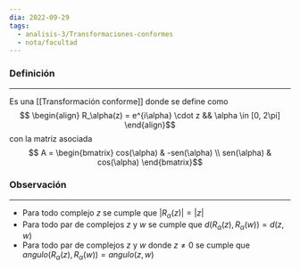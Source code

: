 ```yaml
---
dia: 2022-09-29
tags:
  - analisis-3/Transformaciones-conformes
  - nota/facultad
---
```

### Definición
---
Es una [[Transformación conforme]] donde se define como $$
\begin{align} 
	R_\alpha(z) = e^{i\alpha} \cdot z && \alpha \in [0, 2\pi]
\end{align}$$
con la matriz asociada $$ A  = \begin{bmatrix} 
	cos(\alpha) & -sen(\alpha) \\
	sen(\alpha) & cos(\alpha)
\end{bmatrix}$$

### Observación
---
* Para todo complejo $z$ se cumple que $|R_{\alpha}(z)| = |z|$
* Para todo par de complejos $z$ y $w$ se cumple que $d(R_\alpha(z), R_\alpha(w)) = d(z, w)$
* Para todo par de complejos $z$ y $w$ donde $z \ne 0$ se cumple que $angulo(R_\alpha(z), R_\alpha(w)) = angulo(z, w)$
